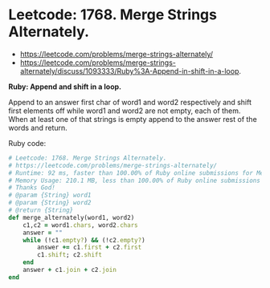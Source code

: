 # Leetcode: 1768. Merge Strings Alternately.

- https://leetcode.com/problems/merge-strings-alternately/
- https://leetcode.com/problems/merge-strings-alternately/discuss/1093333/Ruby%3A-Append-in-shift-in-a-loop.

**Ruby: Append and shift in a loop.**

Append to an answer first char of word1 and word2 respectively and shift first elements off while word1 and word2 are not empty, each of them. When at least one of that strings is empty append to the answer rest of the words and return.

Ruby code:
```Ruby
# Leetcode: 1768. Merge Strings Alternately.
# https://leetcode.com/problems/merge-strings-alternately/
# Runtime: 92 ms, faster than 100.00% of Ruby online submissions for Merge Strings Alternately.
# Memory Usage: 210.1 MB, less than 100.00% of Ruby online submissions for Merge Strings Alternately.
# Thanks God!
# @param {String} word1
# @param {String} word2
# @return {String}
def merge_alternately(word1, word2)
    c1,c2 = word1.chars, word2.chars
    answer = ""
    while (!c1.empty?) && (!c2.empty?)
        answer += c1.first + c2.first
        c1.shift; c2.shift
    end
    answer + c1.join + c2.join
end
```